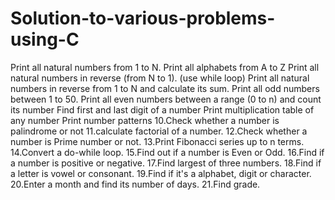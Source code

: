 # Solution-to-various-problems-using-C
Print all natural numbers from 1 to N.
Print all alphabets from A to Z
Print all natural numbers in reverse (from N to 1). (use while loop)
Print all natural numbers in reverse from 1 to N and calculate its sum.
Print all odd numbers between 1 to 50.
Print all even numbers between a range (0 to n) and count its number
Find first and last digit of a number
Print multiplication table of any number
Print number patterns 
10.Check whether a number is palindrome or not 
11.calculate factorial of a number.
12.Check whether a number is Prime number or not. 
13.Print Fibonacci series up to n terms. 
14.Convert a do-while loop.
15.Find out if a number is Even or Odd.
16.Find if a number is positive or negative.
17.Find largest of three numbers.
18.Find if a letter is vowel or consonant.
19.Find if it's a alphabet, digit or character.
20.Enter a month and find its number of days.
21.Find grade.
